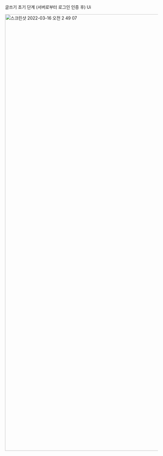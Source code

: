 글쓰기 초기 단계 (서버로부터 로그인 인증 후) Ui

<img width="1440" alt="스크린샷 2022-03-16 오전 2 49 07" src="https://user-images.githubusercontent.com/88185154/158441438-b5821025-6828-48f1-87a0-08cbb3be72bb.png">
